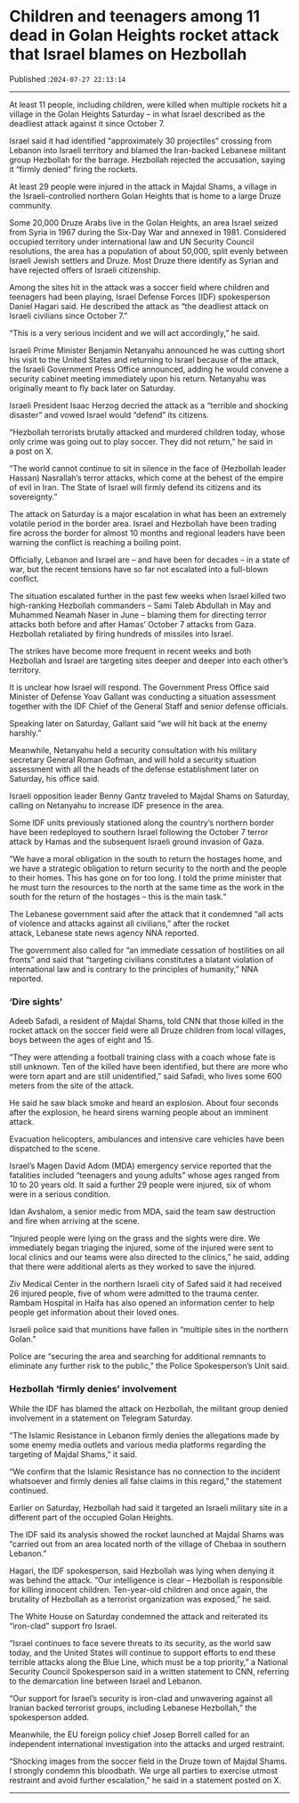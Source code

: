 # Children and teenagers among 11 dead in Golan Heights rocket attack that Israel blames on Hezbollah

Published :`2024-07-27 22:13:14`

---

At least 11 people, including children, were killed when multiple rockets hit a village in the Golan Heights Saturday – in what Israel described as the deadliest attack against it since October 7.

Israel said it had identified “approximately 30 projectiles” crossing from Lebanon into Israeli territory and blamed the Iran-backed Lebanese militant group Hezbollah for the barrage. Hezbollah rejected the accusation, saying it “firmly denied” firing the rockets.

At least 29 people were injured in the attack in Majdal Shams, a village in the Israeli-controlled northern Golan Heights that is home to a large Druze community.

Some 20,000 Druze Arabs live in the Golan Heights, an area Israel seized from Syria in 1967 during the Six-Day War and annexed in 1981. Considered occupied territory under international law and UN Security Council resolutions, the area has a population of about 50,000, split evenly between Israeli Jewish settlers and Druze. Most Druze there identify as Syrian and have rejected offers of Israeli citizenship.

Among the sites hit in the attack was a soccer field where children and teenagers had been playing, Israel Defense Forces (IDF) spokesperson Daniel Hagari said. He described the attack as “the deadliest attack on Israeli civilians since October 7.”

“This is a very serious incident and we will act accordingly,” he said.

Israeli Prime Minister Benjamin Netanyahu announced he was cutting short his visit to the United States and returning to Israel because of the attack, the Israeli Government Press Office announced, adding he would convene a security cabinet meeting immediately upon his return. Netanyahu was originally meant to fly back later on Saturday.

Israeli President Isaac Herzog decried the attack as a “terrible and shocking disaster” and vowed Israel would “defend” its citizens.

“Hezbollah terrorists brutally attacked and murdered children today, whose only crime was going out to play soccer. They did not return,” he said in a post on X.

“The world cannot continue to sit in silence in the face of (Hezbollah leader Hassan) Nasrallah’s terror attacks, which come at the behest of the empire of evil in Iran. The State of Israel will firmly defend its citizens and its sovereignty.”

The attack on Saturday is a major escalation in what has been an extremely volatile period in the border area. Israel and Hezbollah have been trading fire across the border for almost 10 months and regional leaders have been warning the conflict is reaching a boiling point.

Officially, Lebanon and Israel are – and have been for decades – in a state of war, but the recent tensions have so far not escalated into a full-blown conflict.

The situation escalated further in the past few weeks when Israel killed two high-ranking Hezbollah commanders – Sami Taleb Abdullah in May and Muhammed Neamah Naser in June – blaming them for directing terror attacks both before and after Hamas’ October 7 attacks from Gaza. Hezbollah retaliated by firing hundreds of missiles into Israel.

The strikes have become more frequent in recent weeks and both Hezbollah and Israel are targeting sites deeper and deeper into each other’s territory.

It is unclear how Israel will respond. The Government Press Office said Minister of Defense Yoav Gallant was conducting a situation assessment together with the IDF Chief of the General Staff and senior defense officials.

Speaking later on Saturday, Gallant said “we will hit back at the enemy harshly.”

Meanwhile, Netanyahu held a security consultation with his military secretary General Roman Gofman, and will hold a security situation assessment with all the heads of the defense establishment later on Saturday, his office said.

Israeli opposition leader Benny Gantz traveled to Majdal Shams on Saturday, calling on Netanyahu to increase IDF presence in the area.

Some IDF units previously stationed along the country’s northern border have been redeployed to southern Israel following the October 7 terror attack by Hamas and the subsequent Israeli ground invasion of Gaza.

“We have a moral obligation in the south to return the hostages home, and we have a strategic obligation to return security to the north and the people to their homes. This has gone on for too long. I told the prime minister that he must turn the resources to the north at the same time as the work in the south for the return of the hostages – this is the main task.”

The Lebanese government said after the attack that it condemned “all acts of violence and attacks against all civilians,” after the rocket attack, Lebanese state news agency NNA reported.

The government also called for “an immediate cessation of hostilities on all fronts” and said that “targeting civilians constitutes a blatant violation of international law and is contrary to the principles of humanity,” NNA reported.

### ‘Dire sights’

Adeeb Safadi, a resident of Majdal Shams, told CNN that those killed in the rocket attack on the soccer field were all Druze children from local villages, boys between the ages of eight and 15.

“They were attending a football training class with a coach whose fate is still unknown. Ten of the killed have been identified, but there are more who were torn apart and are still unidentified,” said Safadi, who lives some 600 meters from the site of the attack.

He said he saw black smoke and heard an explosion. About four seconds after the explosion, he heard sirens warning people about an imminent attack.

Evacuation helicopters, ambulances and intensive care vehicles have been dispatched to the scene.

Israel’s Magen David Adom (MDA) emergency service reported that the fatalities included “teenagers and young adults” whose ages ranged from 10 to 20 years old. It said a further 29 people were injured, six of whom were in a serious condition.

Idan Avshalom, a senior medic from MDA, said the team saw destruction and fire when arriving at the scene.

“Injured people were lying on the grass and the sights were dire. We immediately began triaging the injured, some of the injured were sent to local clinics and our teams were also directed to the clinics,” he said, adding that there were additional alerts as they worked to save the injured.

Ziv Medical Center in the northern Israeli city of Safed said it had received 26 injured people, five of whom were admitted to the trauma center. Rambam Hospital in Haifa has also opened an information center to help people get information about their loved ones.

Israeli police said that munitions have fallen in “multiple sites in the northern Golan.”

Police are “securing the area and searching for additional remnants to eliminate any further risk to the public,” the Police Spokesperson’s Unit said.

### Hezbollah ‘firmly denies’ involvement

While the IDF has blamed the attack on Hezbollah, the militant group denied involvement in a statement on Telegram Saturday.

“The Islamic Resistance in Lebanon firmly denies the allegations made by some enemy media outlets and various media platforms regarding the targeting of Majdal Shams,” it said.

“We confirm that the Islamic Resistance has no connection to the incident whatsoever and firmly denies all false claims in this regard,” the statement continued.

Earlier on Saturday, Hezbollah had said it targeted an Israeli military site in a different part of the occupied Golan Heights.

The IDF said its analysis showed the rocket launched at Majdal Shams was “carried out from an area located north of the village of Chebaa in southern Lebanon.”

Hagari, the IDF spokesperson, said Hezbollah was lying when denying it was behind the attack. “Our intelligence is clear – Hezbollah is responsible for killing innocent children. Ten-year-old children and once again, the brutality of Hezbollah as a terrorist organization was exposed,” he said.

The White House on Saturday condemned the attack and reiterated its “iron-clad” support fro Israel.

“Israel continues to face severe threats to its security, as the world saw today, and the United States will continue to support efforts to end these terrible attacks along the Blue Line, which must be a top priority,” a National Security Council Spokesperson said in a written statement to CNN, referring to the demarcation line between Israel and Lebanon.

“Our support for Israel’s security is iron-clad and unwavering against all Iranian backed terrorist groups, including Lebanese Hezbollah,” the spokesperson added.

Meanwhile, the EU foreign policy chief Josep Borrell called for an independent international investigation into the attacks and urged restraint.

“Shocking images from the soccer field in the Druze town of Majdal Shams. I strongly condemn this bloodbath. We urge all parties to exercise utmost restraint and avoid further escalation,” he said in a statement posted on X.

---

